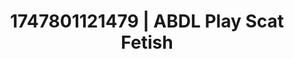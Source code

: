 ---
categories:
- Bukkake
- Sensory play
- Fantasy kink
- Candlelit scenes
- Soft domination
image: /assets/images/1747801121479.jpg
layout: post
seo:
  description: Featured content with premium Scat Fetish, ABDL Play. HD images available.
  keywords: Scat Fetish, ABDL Play
  og_image: /assets/images/1747801121479.jpg
  schema_type: VisualArtwork
tags:
- ABDL Play
- Scat Fetish
- '#1747801121479'
title: 1747801121479 | ABDL Play Scat Fetish
---